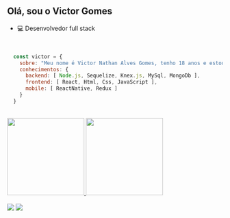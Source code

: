 ## Olá, sou o Victor Gomes

- :computer: Desenvolvedor full stack

<br />

```javascript
  const victor = {
    sobre: "Meu nome é Victor Nathan Alves Gomes, tenho 18 anos e estou cursando o 3° ano de Desenvolvimento de Sistemas"
    conhecimentos: {
      backend: [ Node.js, Sequelize, Knex.js, MySql, MongoDb ],
      frontend: [ React, Html, Css, JavaScript ],
      mobile: [ ReactNative, Redux ]
    }
  }
```

<br />

<div>
  <a href="https://github.com/VictorNAGomes">
  <img height="180em" src="https://github-readme-stats.vercel.app/api?username=VictorNAGomes&show_icons=true&theme=tokyonight&include_all_commits=true&count_private=true"/>
  <img height="180em" src="https://github-readme-stats.vercel.app/api/top-langs/?username=VictorNAGomes&layout=compact&langs_count=7&theme=tokyonight"/>
</div>
  
 <br />
  
 <div> 
  <!--<a href="#" target="_blank"><img src="https://img.shields.io/badge/YouTube-FF0000?style=for-the-badge&logo=youtube&logoColor=white" target="_blank"></a>-->
  <a href="https://www.instagram.com/victorgomes73/" target="_blank"><img src="https://img.shields.io/badge/-Instagram-%23E4405F?style=for-the-badge&logo=instagram&logoColor=white" target="_blank"></a>
  <a href = "mailto:victornathan151@gmail.com"><img src="https://img.shields.io/badge/-Gmail-%23333?style=for-the-badge&logo=gmail&logoColor=white" target="_blank"></a>
  <!--<a href="#" target="_blank"><img src="https://img.shields.io/badge/-LinkedIn-%230077B5?style=for-the-badge&logo=linkedin&logoColor=white" target="_blank"></a>-->
</div>
  
